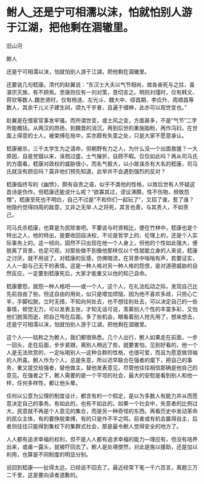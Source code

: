 # 鲋人_还是宁可相濡以沫，怕就怕别人游于江湖，把他剩在涸辙里。

旧山河

鲋人

还是宁可相濡以沫，怕就怕别人游于江湖，把他剩在涸辙里。

还要说几句嵇康。清代的赵翼说：“东汉士大夫以气节相尚，故各奋死与之拄，虽湛宗灭族，有不顾焉。至唐则仅有一刘对策，恳切言之。明则刘瑾时，仅有韩文、蒋钦等数人.魏忠贤时，仅有杨涟、左光斗、魏大中、缪昌期、李应升、周顺昌等数人，其余干儿义子建生祠，颂九千岁者，且遍于缙绅，此亦可以观世变也。”

赵翼是在借宦官事发牢骚。而所谓世变，或士风之变，方面甚多，不是“气节”二字所能概括。从两汉的昂扬，到魏晋的消沉，再到后世的重施脂粉，再作冯妇，在世面上得意的士人，被束缚在局中，实亦颇有失意之处，只是大家不愿意承认。

嵇康被杀，三千太学生为之请命，但朝野有力之人，为什么没一个出面救援？一大原因，自是党锢以来，诛戮过盛，士气摧折，自顾不暇。仅仅如此吗？再从司马氏的方面看，嵇康对政权的威胁很小，而名气极大，以小故诛杀有大名的嵇康，司马氏就没有顾忌吗？莫非他们预先知道，此举并不会遇到强烈的反对？

嵇康临终写的《幽愤》，颇有自责之语，似乎不类他的性格，以致后世有人怀疑这首诗是伪作。但嵇康还能说什么呢？“欲寡其过，谤议沸腾，性不伤物，频致怨憎”，嵇康至死也不明白，自己不过是“不和你们一起玩了”，又招了谁，惹了谁？他隐约觉得四周的敌意，又非之无举.人之将死，其言也善，与其责人，不如责己。

司马氏杀嵇康，也算是为民除害吧。不要说与时贤相比，便在竹林中，嵇康也是个特出之人，他的特出，是要收回自决权，不论是哲学上的、伦理上的，还是个人实际事务上的。这一倾向，固然不只出现在他一个人身上，但他的个性如此强大，便脱离了背景，也足可观，对那些做不到像他那样仅以个性就能立身的人来说，嵇康之讨厌，就不用说了。对嵇康的反感，仿佛暗流，在背景中嗡嗡有声，若要证实，人人一副与己无干的表情。这是一种人格对另一种人格的怨恨，是对道德威胁的自然反应，一定要到嵇康死后，大家才能重又以他的知己自命。

嵇康要怨，就怨一种人格吧——或一个人，这个人，在礼法松动之际，发现自己比先前自由了些。但这自由的用处，似只是增加烦恼，因为他不喜欢多歧，只担心亡羊，手脚松脱，立时无措，不知向何处去，也不想往别处去，可以决定自己的一些事情，顿觉无力，可以发表主张，才知无话可说，羡慕别人个性的丰富多彩，又怕他们脱笼而逝，把自己甩在后面。多了些机会，眼看着别人抢先用了，想来想去，还是宁可相濡以沫，怕就怕别人游于江湖，把他剩在涸辙里。

这个人——姑称之为鲋人，我们都很熟悉。几个人出行，鲋人如果走在前面，一步一回头，走在后面，步步紧跟，离别人稍远了些，就要害怕，见到好看的，他一个人是无法欣赏的，一定吆喝别人—这种合群的性格，也很可爱，而且为愿意做领袖的人所喜。鲋人作为个人，总是失意，所以迟早联合在强者的麾下，把自己的事务，重又提交给强者，替他做主，替他发表意见，尽管他往往相信那确是他自己的意见。在强者之下，鲋人需要的是一个平坦的社会，最大的安慰是看到别人和他一样，任何多样性，都让他头晕。

任何以公意为公理的制度设计，都含有的一个假定，是以为多数人有能力并从而愿意决定自己的事务。有如此的，也有不如此的。如果一个社会中，失意者的比例过大，民意就不再是个人意见的集合，而是另一种奇怪的东西。再看历史中发动革命的民众主体，有的要挣脱束缚，有的只是作不平之鸣，前者或有机会赢得自主，后者则往往只能得到集权下的集群式社会，那是最令鲋人觉得安全的地方了。

人人都有追求幸福的权利，但不是人人都有追求幸福的能力—理应有，但没有培养出来，或甫一露头，就被吓回去了。鲋人是处境使然，对此是施以援助，还是加以利用，也算是不同制度的明显分别。

说回到嵇康——扯得太远，已经说不回去了。最近经常下笔一千六百言，离题三万二千里，这是要向读者道歉的。